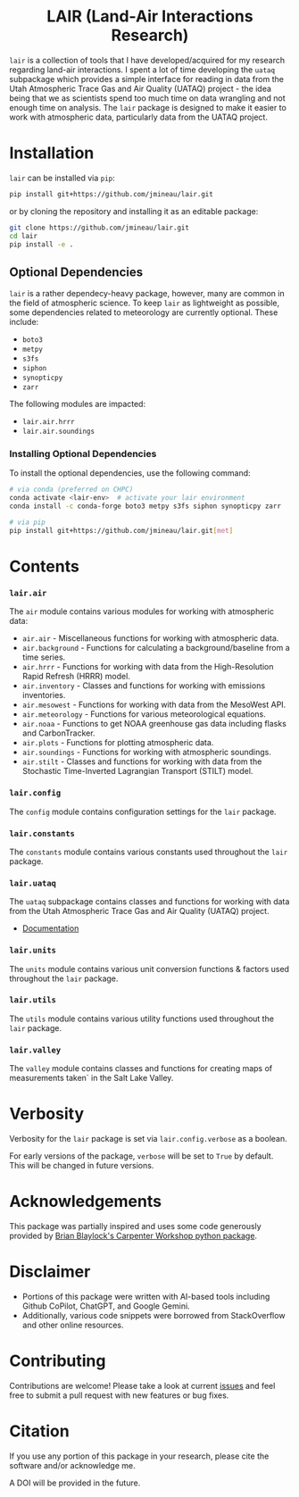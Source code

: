 <div align=center>

# LAIR (Land-Air Interactions Research)

</div>

`lair` is a collection of tools that I have developed/acquired for my research regarding land-air interactions. I spent a lot of time developing the `uataq` subpackage which provides a simple interface for reading in data from the Utah Atmospheric Trace Gas and Air Quality (UATAQ) project - the idea being that we as scientists spend too much time on data wrangling and not enough time on analysis. The `lair` package is designed to make it easier to work with atmospheric data, particularly data from the UATAQ project.

# Installation

`lair` can be installed via `pip`:
```bash
pip install git+https://github.com/jmineau/lair.git
```

or by cloning the repository and installing it as an editable package:
```bash
git clone https://github.com/jmineau/lair.git
cd lair
pip install -e .
```

## Optional Dependencies

`lair` is a rather dependecy-heavy package, however, many are common in the field of atmospheric science. To keep `lair` as lightweight as possible, some dependencies related to meteorology are currently optional. These include:
 - `boto3`
 - `metpy`
 - `s3fs`
 - `siphon`
 - `synopticpy`
 - `zarr`

The following modules are impacted:
 - `lair.air.hrrr`
 - `lair.air.soundings`

### Installing Optional Dependencies

To install the optional dependencies, use the following command:

```bash
# via conda (preferred on CHPC)
conda activate <lair-env>  # activate your lair environment
conda install -c conda-forge boto3 metpy s3fs siphon synopticpy zarr

# via pip
pip install git+https://github.com/jmineau/lair.git[met]
```

# Contents

### `lair.air`

The `air` module contains various modules for working with atmospheric data:
 - `air.air` - Miscellaneous functions for working with atmospheric data.
 - `air.background` - Functions for calculating a background/baseline from a time series.
 - `air.hrrr` - Functions for working with data from the High-Resolution Rapid Refresh (HRRR) model.
 - `air.inventory` - Classes and functions for working with emissions inventories.
 - `air.mesowest` - Functions for working with data from the MesoWest API.
 - `air.meteorology` - Functions for various meteorological equations.
 - `air.noaa` - Functions to get NOAA greenhouse gas data including flasks and CarbonTracker.
 - `air.plots` - Functions for plotting atmospheric data.
 - `air.soundings` - Functions for working with atmospheric soundings.
 - `air.stilt` - Classes and functions for working with data from the Stochastic Time-Inverted Lagrangian Transport (STILT) model.

### `lair.config`

The `config` module contains configuration settings for the `lair` package.

### `lair.constants`

The `constants` module contains various constants used throughout the `lair` package.

### `lair.uataq`

The `uataq` subpackage contains classes and functions for working with data from the Utah Atmospheric Trace Gas and Air Quality (UATAQ) project.

 - [Documentation](docs/uataq.md)

### `lair.units`

The `units` module contains various unit conversion functions & factors used throughout the `lair` package.

### `lair.utils`

The `utils` module contains various utility functions used throughout the `lair` package.

### `lair.valley`

The `valley` module contains classes and functions for creating maps of measurements taken` in the Salt Lake Valley.

# Verbosity

Verbosity for the `lair` package is set via `lair.config.verbose` as a boolean.

For early versions of the package, `verbose` will be set to `True` by default. This will be changed in future versions.

# Acknowledgements

This package was partially inspired and uses some code generously provided by [Brian Blaylock's Carpenter Workshop python package](https://github.com/blaylockbk/Carpenter_Workshop).

# Disclaimer

 - Portions of this package were written with AI-based tools including Github CoPilot, ChatGPT, and Google Gemini.
 - Additionally, various code snippets were borrowed from StackOverflow and other online resources.

# Contributing

Contributions are welcome! Please take a look at current [issues](https://github.com/jmineau/lair/issues) and feel free to submit a pull request with new features or bug fixes.

# Citation

If you use any portion of this package in your research, please cite the software and/or acknowledge me.

A DOI will be provided in the future.